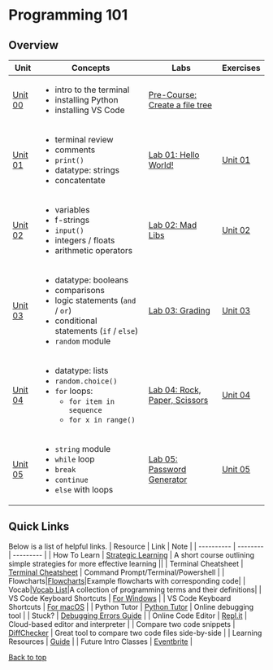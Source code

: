 # <a id="top"></a>Programming 101

## Overview

| Unit| Concepts| Labs| Exercises|
| ----|-------- | --- |------ | 
| [Unit 00](/programming_101/practice/unit_0/exercise_1.md) | <ul><li>intro to the terminal</li> <li>installing Python</li> <li>installing VS Code</li></ul>                                                          |[Pre-Course: Create a file tree](/programming_101/practice/unit_0/exercise_1.md)                                    ||                               |
| [Unit 01](/units/unit-1.md) | <ul><li>terminal review</li> <li>comments</li> <li>`print()`</li> <li>datatype: strings</li> <li>concatentate</li>                                      | [Lab 01: Hello World!](/labs/hello.md)                                                               | [Unit 01 ](/practice/unit_1/) |
| [Unit 02](/units/unit-2.md) | <ul><li>variables</li> <li>f-strings</li> <li>`input()`</li> <li>integers / floats</li> <li>arithmetic operators</li>     </ul>                                                           | [Lab 02: Mad Libs](/labs/madlibs.md)                                                                                                                                                                                                | [Unit 02 ](/practice/unit_2)  |
| [Unit 03](/units/unit-3.md) | <ul><li>datatype: booleans</li> <li>comparisons</li><li>logic statements (`and` / `or`)</li><li>conditional statements (`if` / `else`)</li> <li>`random` module</li> </ul>           | [Lab 03: Grading](/labs/grading.md)                                                                                                                                                                                                                                                                                                                                                                          | [Unit 03 ](/practice/unit_3/) |
| [Unit 04](/units/unit-4.md) | <ul><li>datatype: lists</li> <li>`random.choice()`</li> <li>`for` loops: <ul><li>`for item in sequence`</li><li>`for x in range()`</li></ul></li> </ul> | [Lab 04: Rock, Paper, Scissors](/labs/rps.md) |                                                                                                                                                                                                                                                                                                                                 [Unit 04 ](/practice/unit_4)  |
| [Unit 05](/units/unit-5.md) | <ul><li>`string` module</li> <li>`while` loop</li><li>`break`</li> <li>`continue`</li> <li>`else` with loops</li></ul>                                  | [Lab 05: Password Generator](/labs/password_generator.md)                                                                                                                                                                                                                                                                                                                                                                                                         | [Unit 05 ](/practice/unit_5/) |

## Quick Links

Below is a list of helpful links.
| Resource | Link | Note |
| ---------- | -------- | --------- |
| How To Learn | [Strategic Learning](/docs/how_to_learn/) | A short course outlining simple strategies for more effective learning ||
| Terminal Cheatsheet | [Terminal Cheatsheet](/docs/terminal_cheatsheet.md) | Command Prompt/Terminal/Powershell |
| Flowcharts|[Flowcharts](/docs/flowcharts/)|Example flowcharts with corresponding code|
| Vocab|[Vocab List](/docs/vocab.md/)|A collection of programming terms and their definitions|
| VS Code Keyboard Shortcuts | [For Windows](https://code.visualstudio.com/shortcuts/keyboard-shortcuts-windows.pdf) |
| VS Code Keyboard Shortcuts | [For macOS](https://code.visualstudio.com/shortcuts/keyboard-shortcuts-macos.pdf) |
| Python Tutor | [Python Tutor](http://pythontutor.com/visualize.html#mode=edit) | Online debugging tool |
| Stuck? | [Debugging Errors Guide](https://github.com/PdxCodeGuild/IntroToProgramming/blob/master/documentation/troubleshooting.md) |
| Online Code Editor | [Repl.it](https://repl.it) | Cloud-based editor and interpreter |
| Compare two code snippets | [DiffChecker](https://www.diffchecker.com/) | Great tool to compare two code files side-by-side |
| Learning Resources | [Guide](https://github.com/PdxCodeGuild/IntroToProgramming/blob/master/documentation/resources.md) | | Future Intro Classes | [Eventbrite](https://www.eventbrite.com/o/pdx-code-guild-17959456298) |

[Back to top](#top)

